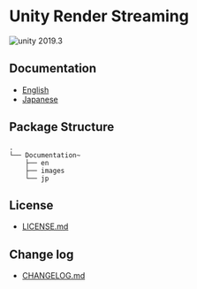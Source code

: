 # Unity Render Streaming

<img src="https://img.shields.io/badge/unity-2019.3-green.svg?style=flat-square" alt="unity 2019.3">

## Documentation

- [English](./Documentation~/index.md)
- [Japanese]( ./Documentation~/jp/index.md)

## Package Structure

```
.
└── Documentation~
    ├── en
    ├── images
    └── jp
```

## License

- [LICENSE.md](LICENSE.md)

## Change log

- [CHANGELOG.md](CHANGELOG.md)

